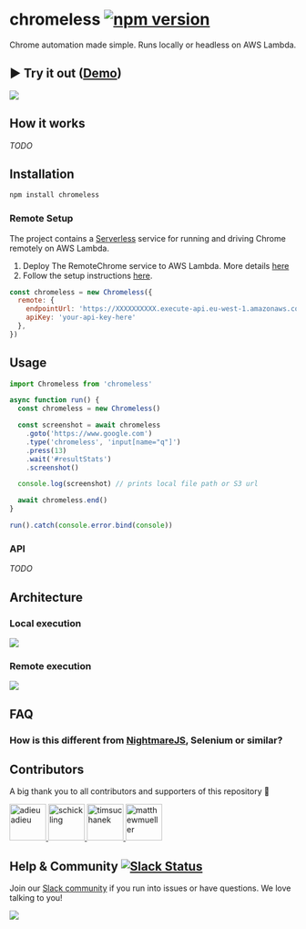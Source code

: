 # chromeless [![npm version](https://badge.fury.io/js/chromeless.svg)](https://badge.fury.io/js/chromeless)

Chrome automation made simple. Runs locally or headless on AWS Lambda.

## ▶️ Try it out ([Demo](https://chromeless.netlify.com/))

[![](http://i.imgur.com/i1gtCzy.png)](https://chromeless.netlify.com/)

## How it works

*TODO*

## Installation
```sh
npm install chromeless
```

### Remote Setup

The project contains a [Serverless](https://serverless.com/) service for running and driving Chrome remotely on AWS Lambda.

1. Deploy The RemoteChrome service to AWS Lambda. More details [here](https://github.com/graphcool/chromeless/tree/master/serverless#setup)
2. Follow the setup instructions [here](https://github.com/graphcool/chromeless/tree/master/serverless#remotechrome).

```js
const chromeless = new Chromeless({
  remote: {
    endpointUrl: 'https://XXXXXXXXXX.execute-api.eu-west-1.amazonaws.com/dev/session'
    apiKey: 'your-api-key-here'
  },
})
```

## Usage
```js
import Chromeless from 'chromeless'

async function run() {
  const chromeless = new Chromeless()

  const screenshot = await chromeless
    .goto('https://www.google.com')
    .type('chromeless', 'input[name="q"]')
    .press(13)
    .wait('#resultStats')
    .screenshot()

  console.log(screenshot) // prints local file path or S3 url

  await chromeless.end()
}

run().catch(console.error.bind(console))
```

### API

*TODO*

## Architecture

### Local execution

![](http://imgur.com/1eM8Bda.png)

### Remote execution

![](http://imgur.com/nYGKGpp.png)

## FAQ

### How is this different from [NightmareJS](https://github.com/segmentio/nightmare), Selenium or similar?

## Contributors

A big thank you to all contributors and supporters of this repository 💚

<a href="https://github.com/adieuadieu/" target="_blank">
  <img src="https://github.com/adieuadieu.png?size=64" width="64" height="64" alt="adieuadieu">
</a>
<a href="https://github.com/schickling/" target="_blank">
  <img src="https://github.com/schickling.png?size=64" width="64" height="64" alt="schickling">
</a>
<a href="https://github.com/timsuchanek/" target="_blank">
  <img src="https://github.com/timsuchanek.png?size=64" width="64" height="64" alt="timsuchanek">
</a>
<a href="https://github.com/matthewmueller/" target="_blank">
  <img src="https://github.com/matthewmueller.png?size=64" width="64" height="64" alt="matthewmueller">
</a>


## Help & Community [![Slack Status](https://slack.graph.cool/badge.svg)](https://slack.graph.cool)

Join our [Slack community](http://slack.graph.cool/) if you run into issues or have questions. We love talking to you!

![](http://i.imgur.com/5RHR6Ku.png)
